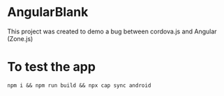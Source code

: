 # AngularBlank

This project was created to demo a bug between cordova.js and Angular (Zone.js)

# To test the app

`npm i && npm run build && npx cap sync android`
